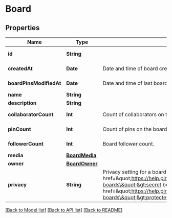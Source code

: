# Board

## Properties
Name | Type | Description | Notes
------------ | ------------- | ------------- | -------------
**id** | **String** |  | [optional] [readonly] 
**createdAt** | **Date** | Date and time of board creation. | [optional] [readonly] 
**boardPinsModifiedAt** | **Date** | Date and time of last board pins modified. | [optional] [readonly] 
**name** | **String** |  | 
**description** | **String** |  | [optional] 
**collaboratorCount** | **Int** | Count of collaborators on the board. | [optional] [readonly] 
**pinCount** | **Int** | Count of pins on the board. | [optional] [readonly] 
**followerCount** | **Int** | Board follower count. | [optional] [readonly] 
**media** | [**BoardMedia**](BoardMedia.md) |  | [optional] 
**owner** | [**BoardOwner**](BoardOwner.md) |  | [optional] 
**privacy** | **String** | Privacy setting for a board. Learn more about &lt;a href&#x3D;\&quot;https://help.pinterest.com/en/article/secret-boards\&quot;&gt;secret boards&lt;/a&gt; and &lt;a href&#x3D;\&quot;https://help.pinterest.com/en/business/article/protected-boards\&quot;&gt;protected boards&lt;/a&gt; | [optional] [default to ._public]

[[Back to Model list]](../README.md#documentation-for-models) [[Back to API list]](../README.md#documentation-for-api-endpoints) [[Back to README]](../README.md)


